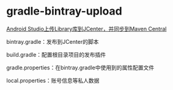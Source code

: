 gradle-bintray-upload
==

[Android Studio上传Library库到JCenter，并同步到Maven Central](http://www.jianshu.com/p/9f65c81be20f)

bintray.gradle：发布到JCenter的脚本

build.gradle：配置根目录项目的发布插件

gradle.properties：在bintray.gradle中使用到的属性配置文件

local.properties：账号信息等私人数据


